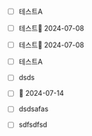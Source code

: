 - [ ] 테스트A
- [ ] 테스트📅 2024-07-08 
- [ ] 테스트📅 2024-07-08 
- [ ] 테스트A
- [ ] dsds
- [ ] 📅 2024-07-14 
- [ ] dsdsafas
- [ ] sdfsdfsd

